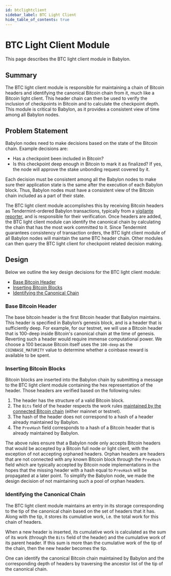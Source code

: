 ```yaml
---
id: btclightclient
sidebar_label: BTC Light Client
hide_table_of_contents: true
---
```


# BTC Light Client Module

This page describes the BTC light client module in Babylon.

## Summary

The BTC light client module is responsible for maintaining a chain of Bitcoin headers
and identifying the canonical Bitcoin chain from it, much like a Bitcoin light client.
This header chain can then be used to verify the
inclusion of checkpoints in Bitcoin and to calculate the checkpoint depth. This
module is critical to Babylon, as it provides a consistent view of time
among all Babylon nodes.

## Problem Statement

Babylon nodes need to make decisions based on the state of the Bitcoin chain.
Example decisions are:
- Has a checkpoint been included in Bitcoin?
- Is this checkpoint deep enough in Bitcoin to mark it as finalized? If yes,
  the node will approve the stake unbonding request covered by it.

Each decision must be consistent among all the Babylon nodes
to make sure their application state is the same after the execution of
each Babylon block.
Thus, Babylon nodes must have a consistent view of the Bitcoin chain included as a part of their state.

The BTC light client module accomplishes this by
receiving Bitcoin headers as Tendermint-ordered Babylon transactions,
typically from a [vigilante reporter](./reporter),
and is responsible for their verification.
Once headers are added, the BTC light client module can identify the canonical chain
by calculating the chain that has the most work committed to it.
Since Tendermint guarantees consistency of
transaction orders, the BTC light client module of all Babylon nodes will
maintain the same BTC header chain.
Other modules can then query the BTC light client for checkpoint related
decision making.

## Design

Below we outline the key design decisions for the BTC light client module:
- [Base Bitcoin Header](#base-bitcoin-header)
- [Inserting Bitcoin Blocks](#inserting-bitcoin-blocks)
- [Identifying the Canonical Chain](#identifying-the-canonical-chain)

### Base Bitcoin Header

The base bitcoin header is the first Bitcoin header that Babylon maintains.
This header is specified in Babylon’s genesis block, and
is a header that is sufficiently deep.
For example, for our testnet, we will use a Bitcoin header that is 100-deep inside
Bitcoin's canonical chain at the time of genesis.
Reverting such a header would require immense computational power.
We choose a 100 because Bitcoin itself uses the `100-deep` as the `COINBASE_MATURITY` value
to determine whether a coinbase reward is available to be spent.

### Inserting Bitcoin Blocks

Bitcoin blocks are inserted into the Babylon chain by submitting
a message to the BTC light client module containing the hex representation of the header.
Those headers are verified based on the following rules:
1. The header has the structure of a valid Bitcoin block.
2. The `Bits` field of the header respects the work rules [maintained by the connected Bitcoin chain](https://github.com/bitcoin/bitcoin/blob/a688ff9046a9df58a373086445ab5796cccf9dd3/src/validation.cpp#L3468) (either mainnet or testnet).
3. The hash of the header does not correspond to a hash of a header already maintained by Babylon.
4. The `PrevHash` field corresponds to a hash of a Bitcoin header that is already maintained by Babylon.

The above rules ensure that a Babylon node only accepts Bitcoin headers that would be accepted
by a Bitcoin full node or light client, with the exception of not accepting orphaned headers.
Orphan headers are headers that are not connected with any known Bitcoin block through the `PrevHash` field
which are typically accepted by Bitcoin node implementations in the hopes that the missing header with a hash
equal to `PrevHash` will be propagated at a later point.
To simplify the Babylon node, we made the design decision of not maintaining such a pool of orphan headers.

### Identifying the Canonical Chain

The BTC light client module maintains an entry in its storage corresponding to the tip
of the canonical chain based on the set of headers that it has. Along with the tip,
it stores its cumulative work, i.e. the total work for this chain of headers.

When a new header is inserted, its cumulative work is calculated as the sum of
its work (through the `Bits` field of the header) and the cumulative work of its parent header.
If this sum is more than the cumulative work of the tip of the chain,
then the new header becomes the tip.

One can identify the canonical Bitcoin chain maintained by Babylon and the corresponding depth of headers
by traversing the ancestor list of the tip of the canonical chain.

